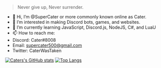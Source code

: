 > Never give up, Never surrender.

- 👋 Hi, I’m @SuperCater or more commonly known online as Cater.
- 👀 I’m interested in making Discord bots, games, and websites.
- 🌱 I’m currently learning JavaScript, Discord.js, NodeJS, C#, and LuaU
- 📫 How to reach me:
- Discord: Cater#8008
- Email: supercater500@gmail.com
- Twitter: CaterWasTaken

<!---
SuperCater/SuperCater is a ✨ special ✨ repository because its `README.md` (this file) appears on your GitHub profile.
You can click the Preview link to take a look at your changes.
--->

[![Caters's GitHub stats](https://github-readme-stats.vercel.app/api?username=SuperCater&count_private=true&theme=tokyonight)](https://github.com/anuraghazra/github-readme-stats)
[![Top Langs](https://github-readme-stats.vercel.app/api/top-langs/?username=SuperCater&theme=tokyonight)](https://github.com/anuraghazra/github-readme-stats)
